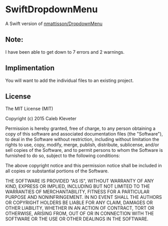 # SwiftDropdownMenu
A Swift version of [nmattisson/DropdownMenu](https://github.com/nmattisson/DropdownMenu)

## Note:

I have been able to get down to 7 errors and 2 warnings.

## Implimentation

You will want to add the individual files to an existing project.

## License

The MIT License (MIT)

Copyright (c) 2015 Caleb Kleveter

Permission is hereby granted, free of charge, to any person obtaining a copy
of this software and associated documentation files (the "Software"), to deal
in the Software without restriction, including without limitation the rights
to use, copy, modify, merge, publish, distribute, sublicense, and/or sell
copies of the Software, and to permit persons to whom the Software is
furnished to do so, subject to the following conditions:

The above copyright notice and this permission notice shall be included in
all copies or substantial portions of the Software.

THE SOFTWARE IS PROVIDED "AS IS", WITHOUT WARRANTY OF ANY KIND, EXPRESS OR
IMPLIED, INCLUDING BUT NOT LIMITED TO THE WARRANTIES OF MERCHANTABILITY,
FITNESS FOR A PARTICULAR PURPOSE AND NONINFRINGEMENT. IN NO EVENT SHALL THE
AUTHORS OR COPYRIGHT HOLDERS BE LIABLE FOR ANY CLAIM, DAMAGES OR OTHER
LIABILITY, WHETHER IN AN ACTION OF CONTRACT, TORT OR OTHERWISE, ARISING FROM,
OUT OF OR IN CONNECTION WITH THE SOFTWARE OR THE USE OR OTHER DEALINGS IN
THE SOFTWARE. 
